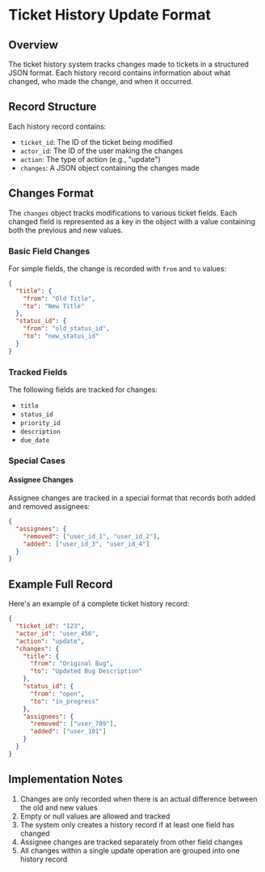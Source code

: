 # Ticket History Update Format

## Overview
The ticket history system tracks changes made to tickets in a structured JSON format. Each history record contains information about what changed, who made the change, and when it occurred.

## Record Structure
Each history record contains:
- `ticket_id`: The ID of the ticket being modified
- `actor_id`: The ID of the user making the changes
- `action`: The type of action (e.g., "update")
- `changes`: A JSON object containing the changes made

## Changes Format
The `changes` object tracks modifications to various ticket fields. Each changed field is represented as a key in the object with a value containing both the previous and new values.

### Basic Field Changes
For simple fields, the change is recorded with `from` and `to` values:

```json
{
  "title": {
    "from": "Old Title",
    "to": "New Title"
  },
  "status_id": {
    "from": "old_status_id",
    "to": "new_status_id"
  }
}
```

### Tracked Fields
The following fields are tracked for changes:
- `title`
- `status_id`
- `priority_id`
- `description`
- `due_date`

### Special Cases

#### Assignee Changes
Assignee changes are tracked in a special format that records both added and removed assignees:

```json
{
  "assignees": {
    "removed": ["user_id_1", "user_id_2"],
    "added": ["user_id_3", "user_id_4"]
  }
}
```

## Example Full Record
Here's an example of a complete ticket history record:

```json
{
  "ticket_id": "123",
  "actor_id": "user_456",
  "action": "update",
  "changes": {
    "title": {
      "from": "Original Bug",
      "to": "Updated Bug Description"
    },
    "status_id": {
      "from": "open",
      "to": "in_progress"
    },
    "assignees": {
      "removed": ["user_789"],
      "added": ["user_101"]
    }
  }
}
```

## Implementation Notes
1. Changes are only recorded when there is an actual difference between the old and new values
2. Empty or null values are allowed and tracked
3. The system only creates a history record if at least one field has changed
4. Assignee changes are tracked separately from other field changes
5. All changes within a single update operation are grouped into one history record 
